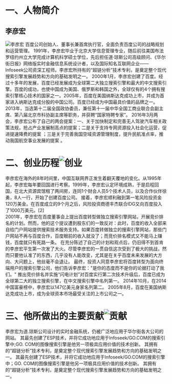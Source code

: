 # 一、人物简介
## 李彦宏 
![李彦宏](https://raw.githubusercontent.com/wuzy57/wuzy-homework/gh-pages/images/newpng/4.jpg)
百度公司创始人、董事长兼首席执行官，全面负责百度公司的战略规划和运营管理。
1991年，李彦宏毕业于北京大学信息管理专业，随后前往美国布法罗纽约州立大学完成计算机科学硕士学位，先后担任道·琼斯公司高级顾问、《华尔街日报》网络版实时金融信息系统设计者，以及国际知名互联网企业——Infoseek公司资深工程师。李彦宏所持有的“超链分析”技术专利，是奠定整个现代搜索引擎发展趋势和方向的基础发明之一。
2000年1月，李彦宏创建了百度。经过十多年的发展，百度已经发展成为全球第二大独立搜索引擎和最大的中文搜索引擎。百度的成功，也使中国成为美国、俄罗斯和韩国之外，全球仅有的4个拥有搜索引擎核心技术的国家之一。2005年，百度在美国纳斯达克成功上市，并成为首家进入纳斯达克成分股的中国公司。百度已经成为中国最具价值的品牌之一。
2013年，当选第十二届全国政协委员，兼任第十一届中华全国工商业联合会副主席、第八届北京市科协副主席等职务，并获聘“国家特聘专家”。
2016年3月两会，李彦宏公布了自己的两会提案：一、关于加快制定和完善无人驾驶汽车相关政策法规，抢占产业发展制高点的提案；二是关于支持专网资源投入社会化运营，促进提速降费的提案 ；三是关于完善我国空域资源管理制度，提升民航准点率，推动我国航空事业发展的提案 。

# 二、创业历程![创业](https://raw.githubusercontent.com/wuzy57/wuzy-homework/gh-pages/images/newpng/5.jpg)
李彦宏在海外的8年时间里，中国互联网界正发生着翻天覆地的变化。从1995年起，李彦宏每年要回国进行考察。1999年，李彦宏认定环境成熟，于是启程回国，在北大资源宾馆租了两间房，连同1个财会人员5个技术人员，以及合作伙伴徐勇，8人一行，开始了创建百度公司。
接着，李彦宏顺利融到第一笔风险投资金120万美金。在百度成立的9个月之后，风险投资商德丰杰联合IDG又向百度投入了1000万美元。[2]  
2001年，李彦宏在百度董事会上提出百度转型做独立搜索引擎网站，开展竞价排名的计划。然而，他的这个提议遭到股东们的一致反对：此时，百度的收入全部来自给门户网站提供搜索技术服务支持。如果百度转做独立的搜索引擎网站，那些门户网站不再与百度合作，百度眼前的收入就没了；而竞价排名模式又不能马上赚钱，百度就只有死路一条。
在充分陈述了自己的计划和观点后，仍旧得不到首肯的李彦宏平生第一次发了大火。尽管李彦宏的一贯自信这次受到了极大的挑战，然而只要他认准了的东西，几乎没有人能改变，尤其是在关乎百度未来发展的大方向、大问题上，他丝毫不会退让。
最终，投资人同意李彦宏将百度转型为面向终端用户的搜索引擎公司，他们告诉李彦宏："是你的态度而不是你的论据打动了我们。"
推出竞价排名并实施“闪电计划”对百度实行第二次技术升级后，百度已成为全球第二大的独立搜索引擎，在中文搜索引擎中名列第一。
2014年10月，在2014中国富豪榜中，李彦宏以147亿美元身家名列第二。
2005年8月，百度在美国纳斯达克成功上市，成为全球资本市场最受关注的上市公司之一。

# 三、他所做出的主要贡献![贡献](https://raw.githubusercontent.com/wuzy57/wuzy-homework/gh-pages/images/newpng/6.jpg)
李彦宏为道.琼斯公司设计的实时金融系统，仍被广泛地应用于华尔街各大公司的网站。
其最先创建了ESP技术，并将它成功地应用于Infoseek/GO.COM的搜索引擎中;GO. COM的图像搜索引擎是他另一项极具应用价值的技术创新。
其拥有的“超链分析”技术专利，是奠定整个现代搜索引擎发展趋势和方向的基础发明之一。
其最先创建了ESP技术，并将它成功地应用于Infoseek/GO.COM的搜索引擎中；GO. COM的图像搜索引擎是他另一项极具应用价值的技术创新。
其拥有的“超链分析”技术专利，是奠定整个现代搜索引擎发展趋势和方向的基础发明之一。
